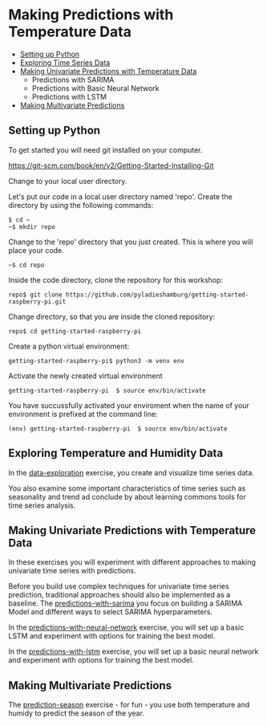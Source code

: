 # Making Predictions with Temperature Data
- [Setting up Python](#setting-up-python)
- [Exploring Time Series Data](#exploring-time-series-data)
- [Making Univariate Predictions with Temperature Data](#making-univariate-predictions-with-temperature-data)
  + Predictions with SARIMA
  + Predictions with Basic Neural Network
  + Predictions with LSTM
- [Making Multivariate Predictions](#making-multivariate-predictions])


## Setting up Python

To get started you will need  git installed on your computer. 

https://git-scm.com/book/en/v2/Getting-Started-Installing-Git

Change to your local user directory.

Let's put our code in a local user directory named 'repo'. Create the directory by using the following commands:

```console
$ cd ~
~$ mkdir repo
```

Change to the 'repo' directory that you just created. This is where you will place your code. 

```console
~$ cd repo
```

Inside the code directory, clone the repository for this workshop:

```console
repo$ git clone https://github.com/pyladieshamburg/getting-started-raspberry-pi.git
```

Change directory, so that you are inside the cloned repository:

```console
repo$ cd getting-started-raspberry-pi 
```

Create a python virtual environment:

```console
getting-started-raspberry-pi$ python3 -m venv env
```

Activate the newly created virtual environment

```console
getting-started-raspberry-pi  $ source env/bin/activate
```

You have succussfully activated your enviroment when the name of your environment is prefixed at the command line:

```console
(env) getting-started-raspberry-pi  $ source env/bin/activate
```


## Exploring Temperature and Humidity Data

In the [data-exploration](https://github.com/pyladieshamburg/getting-started-raspberry-pi/blob/master/analysis/data-exploration.ipynb) exercise, you create and visualize time series data.
 
You also examine some important characteristics of time series such as seasonality and trend  ad conclude by about learning commons tools for time series analysis.
 
## Making Univariate Predictions with Temperature Data

In these exercises you will experiment with different approaches to making univariate time series with predictions.

Before you build use complex techniques for univariate time series prediction, traditional approaches should also be implemented as a baseline. The [predictions-with-sarima](https://github.com/pyladieshamburg/getting-started-raspberry-pi/blob/master/analysis/prediction-with-sarima.ipynb) you  focus on building a SARIMA Model and different ways to select SARIMA hyperparameters.

In the [predictions-with-neural-network](https://github.com/pyladieshamburg/getting-started-raspberry-pi/blob/master/analysis/predict-with-nn.ipynb) exercise, you will set up a basic LSTM and experiment with options for training the best model.

In the [predictions-with-lstm](https://github.com/pyladieshamburg/getting-started-raspberry-pi/blob/master/analysis/predict-with-lstm.ipynb) exercise, you will set up a basic neural network and experiment with options for training the best model.

## Making Multivariate Predictions

The [prediction-season](https://github.com/pyladieshamburg/getting-started-raspberry-pi/blob/master/analysis/predict-season.ipynb) exercise - for fun - you use both temperature and humidy to predict the season of the year.
